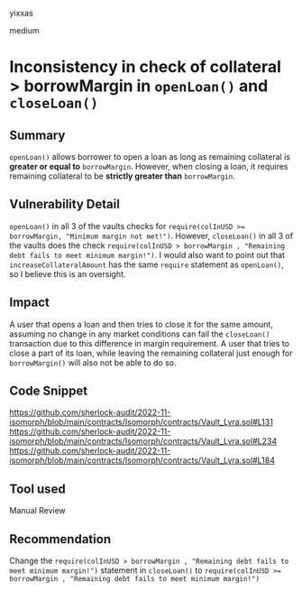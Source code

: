 yixxas

medium

# Inconsistency in check of collateral > borrowMargin in `openLoan()` and `closeLoan()`

## Summary
`openLoan()` allows borrower to open a loan as long as remaining collateral is **greater or equal to** `borrowMargin`. However, when closing a loan, it requires remaining collateral to be **strictly greater than** `borrowMargin`.

## Vulnerability Detail
`openLoan()` in all 3 of the vaults checks for `require(colInUSD >= borrowMargin, "Minimum margin not met!")`. However, `closeLoan()` in all 3 of the vaults does the check `require(colInUSD > borrowMargin , "Remaining debt fails to meet minimum margin!")`. I would also want to point out that `increaseCollateralAmount` has the same `require` statement as `openLoan()`, so I believe this is an oversight.

## Impact
A user that opens a loan and then tries to close it for the same amount, assuming no change in any market conditions can fail the `closeLoan()` transaction due to this difference in margin requirement. A user that tries to close a part of its loan, while leaving the remaining collateral just enough for `borrowMargin()` will also not be able to do so.

## Code Snippet
https://github.com/sherlock-audit/2022-11-isomorph/blob/main/contracts/Isomorph/contracts/Vault_Lyra.sol#L131
https://github.com/sherlock-audit/2022-11-isomorph/blob/main/contracts/Isomorph/contracts/Vault_Lyra.sol#L234
https://github.com/sherlock-audit/2022-11-isomorph/blob/main/contracts/Isomorph/contracts/Vault_Lyra.sol#L184

## Tool used

Manual Review

## Recommendation
Change the `require(colInUSD > borrowMargin , "Remaining debt fails to meet minimum margin!")` statement in `closeLoan()` to
`require(colInUSD >= borrowMargin , "Remaining debt fails to meet minimum margin!")` 
